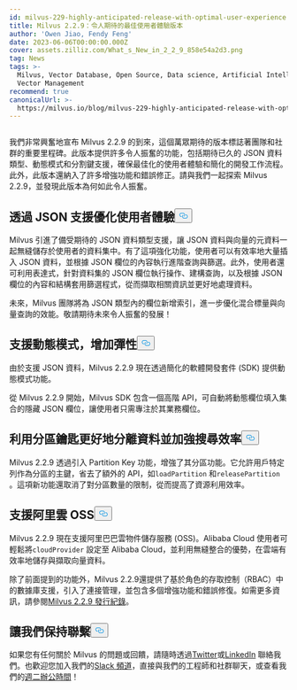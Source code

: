 ```yaml
---
id: milvus-229-highly-anticipated-release-with-optimal-user-experience.md
title: Milvus 2.2.9：令人期待的最佳使用者體驗版本
author: 'Owen Jiao, Fendy Feng'
date: 2023-06-06T00:00:00.000Z
cover: assets.zilliz.com/What_s_New_in_2_2_9_858e54a2d3.png
tag: News
tags: >-
  Milvus, Vector Database, Open Source, Data science, Artificial Intelligence,
  Vector Management
recommend: true
canonicalUrl: >-
  https://milvus.io/blog/milvus-229-highly-anticipated-release-with-optimal-user-experience.md
---
```

<p>
  <span class="img-wrapper">
    <img translate="no" src="https://assets.zilliz.com/What_s_New_in_2_2_9_858e54a2d3.png" alt="" class="doc-image" id="" />
    <span></span>
  </span>
</p>
<p>我們非常興奮地宣布 Milvus 2.2.9 的到來，這個萬眾期待的版本標誌著團隊和社群的重要里程碑。此版本提供許多令人振奮的功能，包括期待已久的 JSON 資料類型、動態模式和分割鍵支援，確保最佳化的使用者體驗和簡化的開發工作流程。此外，此版本還納入了許多增強功能和錯誤修正。請與我們一起探索 Milvus 2.2.9，並發現此版本為何如此令人振奮。</p>
<h2 id="Optimized-user-experience-with-JSON-support" class="common-anchor-header">透過 JSON 支援優化使用者體驗<button data-href="#Optimized-user-experience-with-JSON-support" class="anchor-icon" translate="no">
      <svg translate="no"
        aria-hidden="true"
        focusable="false"
        height="20"
        version="1.1"
        viewBox="0 0 16 16"
        width="16"
      >
        <path
          fill="#0092E4"
          fill-rule="evenodd"
          d="M4 9h1v1H4c-1.5 0-3-1.69-3-3.5S2.55 3 4 3h4c1.45 0 3 1.69 3 3.5 0 1.41-.91 2.72-2 3.25V8.59c.58-.45 1-1.27 1-2.09C10 5.22 8.98 4 8 4H4c-.98 0-2 1.22-2 2.5S3 9 4 9zm9-3h-1v1h1c1 0 2 1.22 2 2.5S13.98 12 13 12H9c-.98 0-2-1.22-2-2.5 0-.83.42-1.64 1-2.09V6.25c-1.09.53-2 1.84-2 3.25C6 11.31 7.55 13 9 13h4c1.45 0 3-1.69 3-3.5S14.5 6 13 6z"
        ></path>
      </svg>
    </button></h2><p>Milvus 引進了備受期待的 JSON 資料類型支援，讓 JSON 資料與向量的元資料一起無縫儲存於使用者的資料集中。有了這項強化功能，使用者可以有效率地大量插入 JSON 資料，並根據 JSON 欄位的內容執行進階查詢與篩選。此外，使用者還可利用表達式，針對資料集的 JSON 欄位執行操作、建構查詢，以及根據 JSON 欄位的內容和結構套用篩選程式，從而擷取相關資訊並更好地處理資料。</p>
<p>未來，Milvus 團隊將為 JSON 類型內的欄位新增索引，進一步優化混合標量與向量查詢的效能。敬請期待未來令人振奮的發展！</p>
<h2 id="Added-flexibility-with-support-for-dynamic-schema" class="common-anchor-header">支援動態模式，增加彈性<button data-href="#Added-flexibility-with-support-for-dynamic-schema" class="anchor-icon" translate="no">
      <svg translate="no"
        aria-hidden="true"
        focusable="false"
        height="20"
        version="1.1"
        viewBox="0 0 16 16"
        width="16"
      >
        <path
          fill="#0092E4"
          fill-rule="evenodd"
          d="M4 9h1v1H4c-1.5 0-3-1.69-3-3.5S2.55 3 4 3h4c1.45 0 3 1.69 3 3.5 0 1.41-.91 2.72-2 3.25V8.59c.58-.45 1-1.27 1-2.09C10 5.22 8.98 4 8 4H4c-.98 0-2 1.22-2 2.5S3 9 4 9zm9-3h-1v1h1c1 0 2 1.22 2 2.5S13.98 12 13 12H9c-.98 0-2-1.22-2-2.5 0-.83.42-1.64 1-2.09V6.25c-1.09.53-2 1.84-2 3.25C6 11.31 7.55 13 9 13h4c1.45 0 3-1.69 3-3.5S14.5 6 13 6z"
        ></path>
      </svg>
    </button></h2><p>由於支援 JSON 資料，Milvus 2.2.9 現在透過簡化的軟體開發套件 (SDK) 提供動態模式功能。</p>
<p>從 Milvus 2.2.9 開始，Milvus SDK 包含一個高階 API，可自動將動態欄位填入集合的隱藏 JSON 欄位，讓使用者只需專注於其業務欄位。</p>
<h2 id="Better-data-separation-and-enhanced-search-efficiency-with-Partition-Key" class="common-anchor-header">利用分區鑰匙更好地分離資料並加強搜尋效率<button data-href="#Better-data-separation-and-enhanced-search-efficiency-with-Partition-Key" class="anchor-icon" translate="no">
      <svg translate="no"
        aria-hidden="true"
        focusable="false"
        height="20"
        version="1.1"
        viewBox="0 0 16 16"
        width="16"
      >
        <path
          fill="#0092E4"
          fill-rule="evenodd"
          d="M4 9h1v1H4c-1.5 0-3-1.69-3-3.5S2.55 3 4 3h4c1.45 0 3 1.69 3 3.5 0 1.41-.91 2.72-2 3.25V8.59c.58-.45 1-1.27 1-2.09C10 5.22 8.98 4 8 4H4c-.98 0-2 1.22-2 2.5S3 9 4 9zm9-3h-1v1h1c1 0 2 1.22 2 2.5S13.98 12 13 12H9c-.98 0-2-1.22-2-2.5 0-.83.42-1.64 1-2.09V6.25c-1.09.53-2 1.84-2 3.25C6 11.31 7.55 13 9 13h4c1.45 0 3-1.69 3-3.5S14.5 6 13 6z"
        ></path>
      </svg>
    </button></h2><p>Milvus 2.2.9 透過引入 Partition Key 功能，增強了其分區功能。它允許用戶特定列作為分區的主鍵，省去了額外的 API，如<code translate="no">loadPartition</code> 和<code translate="no">releasePartition</code> 。這項新功能還取消了對分區數量的限制，從而提高了資源利用效率。</p>
<h2 id="Support-for-Alibaba-Cloud-OSS" class="common-anchor-header">支援阿里雲 OSS<button data-href="#Support-for-Alibaba-Cloud-OSS" class="anchor-icon" translate="no">
      <svg translate="no"
        aria-hidden="true"
        focusable="false"
        height="20"
        version="1.1"
        viewBox="0 0 16 16"
        width="16"
      >
        <path
          fill="#0092E4"
          fill-rule="evenodd"
          d="M4 9h1v1H4c-1.5 0-3-1.69-3-3.5S2.55 3 4 3h4c1.45 0 3 1.69 3 3.5 0 1.41-.91 2.72-2 3.25V8.59c.58-.45 1-1.27 1-2.09C10 5.22 8.98 4 8 4H4c-.98 0-2 1.22-2 2.5S3 9 4 9zm9-3h-1v1h1c1 0 2 1.22 2 2.5S13.98 12 13 12H9c-.98 0-2-1.22-2-2.5 0-.83.42-1.64 1-2.09V6.25c-1.09.53-2 1.84-2 3.25C6 11.31 7.55 13 9 13h4c1.45 0 3-1.69 3-3.5S14.5 6 13 6z"
        ></path>
      </svg>
    </button></h2><p>Milvus 2.2.9 現在支援阿里巴巴雲物件儲存服務 (OSS)。Alibaba Cloud 使用者可輕鬆將<code translate="no">cloudProvider</code> 設定至 Alibaba Cloud，並利用無縫整合的優勢，在雲端有效率地儲存與擷取向量資料。</p>
<p>除了前面提到的功能外，Milvus 2.2.9還提供了基於角色的存取控制（RBAC）中的數據庫支援，引入了連接管理，並包含多個增強功能和錯誤修復。如需更多資訊，請參閱<a href="https://milvus.io/docs/release_notes.md">Milvus 2.2.9 發行紀錄</a>。</p>
<h2 id="Let’s-keep-in-touch" class="common-anchor-header">讓我們保持聯繫<button data-href="#Let’s-keep-in-touch" class="anchor-icon" translate="no">
      <svg translate="no"
        aria-hidden="true"
        focusable="false"
        height="20"
        version="1.1"
        viewBox="0 0 16 16"
        width="16"
      >
        <path
          fill="#0092E4"
          fill-rule="evenodd"
          d="M4 9h1v1H4c-1.5 0-3-1.69-3-3.5S2.55 3 4 3h4c1.45 0 3 1.69 3 3.5 0 1.41-.91 2.72-2 3.25V8.59c.58-.45 1-1.27 1-2.09C10 5.22 8.98 4 8 4H4c-.98 0-2 1.22-2 2.5S3 9 4 9zm9-3h-1v1h1c1 0 2 1.22 2 2.5S13.98 12 13 12H9c-.98 0-2-1.22-2-2.5 0-.83.42-1.64 1-2.09V6.25c-1.09.53-2 1.84-2 3.25C6 11.31 7.55 13 9 13h4c1.45 0 3-1.69 3-3.5S14.5 6 13 6z"
        ></path>
      </svg>
    </button></h2><p>如果您有任何關於 Milvus 的問題或回饋，請隨時透過<a href="https://twitter.com/milvusio">Twitter</a>或<a href="https://www.linkedin.com/company/the-milvus-project">LinkedIn</a> 聯絡我們。也歡迎您加入我們的<a href="https://milvus.io/slack/">Slack 頻道</a>，直接與我們的工程師和社群聊天，或查看我們的<a href="https://us02web.zoom.us/meeting/register/tZ0pcO6vrzsuEtVAuGTpNdb6lGnsPBzGfQ1T#/registration">週二辦公時間</a>！</p>
